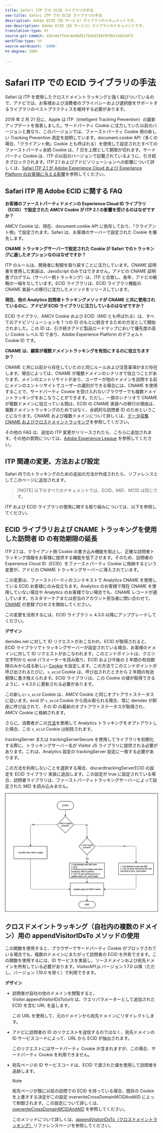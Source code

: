 ```yaml
---
title: Safari ITP での ECID ライブラリの手法
seo-title: Safari ITP での ECID ライブラリの手法
description: Adobe ECID（ID サービス）ライブラリのドキュメントです。
seo-description: Adobe ECID（ID サービス）ライブラリのドキュメントです。
translation-type: ht
source-git-commit: d2bc0e7fedc4e48d51f5dad158f9f8bfcb0cb4f3
workflow-type: ht
source-wordcount: '1090'
ht-degree: 100%

---
```



# Safari ITP での ECID ライブラリの手法

Safari は ITP を使用したクロスドメイントラッキングと強く結びついているので、アドビでは、お客様および消費者のプライバシーおよび選択肢をサポートするライブラリのベストプラクティスを維持する必要があります。

2019 年 2 月 21 日に、Apple は ITP（Intelligent Tracking Prevention）の最新アップデートを発表しました。サードパーティ Cookie に注力していた以前のバージョンと異なり、このバージョンでは、ファーストパーティ Cookie 用の新しい Tracking Prevention 測定を説明しています。document.cookie API（多くの場合、「クライアント側」Cookie とも呼ばれる）を使用して設定されたすべてのファーストパーティ永続 Cookie は、7 日を上限として期限が切れます。サードパーティ Cookie は、ITP の以前のバージョンで記載されているように、引き続きブロックされます。ITP 2.1 およびアドビソリューションへの影響について詳しくは、[Safari ITP 2.1 が Adobe Experience Cloud および Experience Platform のお客様に与える影響](https://medium.com/adobetech/safari-itp-2-1-impact-on-adobe-experience-cloud-customers-9439cecb55ac)を参照してください。

## Safari ITP 用 Adobe ECID に関する FAQ

**お客様のファーストパーティドメインの Experience Cloud ID ライブラリ（ECID）で設定された AMCV Cookie が ITP 2.1 の影響を受けるのはなぜですか？**

AMCV Cookie は、現在、document.cookie API に依存しており、「クライアント側」で設定されます。Safari は、お客様のサーバーで設定された Cookie を優先します。

**CNAME トラッキングサーバーで設定された Cookie が Safari でのトラッキングに適したオプションなのはなぜですか？**

ITP のルールは、開発者に制御を取り戻すことに注力しています。CNAME 証明書を使用した実装は、JavaScript のみではできません。アドビの CNAME 証明書プログラム（サーバー側トラッキング）は、ITP と合致し、長年、アドビの戦略の一端をなしています。ECID ライブラリは、ECID ライブラリ機能の CNAME 実装への移行に注力したメソッドをリリースしています。

**現在、他の Analytics 訪問者トラッキングメソッドが CNAME と共に使用されているのに、アドビが ECID ライブラリに注力しているのはなぜですか？**

ECID ライブラリ、AMCV Cookie および ECID（MID とも呼ばれる）は、すべてのアドビソリューションを 1 つの ID のもとに統合するための方法として開始されました。この ID は、引き続きアドビ製品ロードマップにおいて優先度の高い Cookie レベル ID であり、Adobe Experience Platform のデフォルト Cookie ID です。

**CNAME は、顧客が複数ドメイントラッキングを有効にするのに役立ちますか？**

CNAME と共に以前から存在していたのと同じルールおよび注意事項がまだ存在します。場合によっては、CNAME が複数ドメインのシナリオで役立つことがあります。メインのエントリサイトがあり、ユーザーが他のドメインを訪問する前にメインのエントリサイトでユーザーの識別ができる場合には、CNAME を使用することで、サードパーティ Cookie を受け入れないブラウザーでも複数ドメイントラッキングをおこなうことができます。ただし、一部のシナリオで CNAME が複数ドメインに役立っている間は、ECID の CNAME 実装への移行の理由は、複数ドメイントラッキングのためではなく、永続的な訪問者 ID のためということになります。CNAME および複数ドメインについて詳しくは、[データ収集 CNAME およびクロスドメイントラッキング](/help/reference/analytics-reference/cname.md)を参照してください。

その他の FAQ は、追加の ITP 変更がリリースされたら、こちらに追加されます。その他の質問については、[Adobe Experience League](https://experienceleague.adobe.com/?lang=ja#recommended/solutions/analytics) を参照してください。

## ITP 関連の変更、方法および設定

Safari 内でのトラッキングのための追加の方法が作成されたら、リファレンスとしてこのページに追加されます。

>[!NOTE] 以下のすべてのドキュメントでは、*ECID*、*MID*、*MCID* は同じです。

ITP および ECID ライブラリの使用に関する取り組みについては、以下を参照してください。

## ECID ライブラリおよび CNAME トラッキングを使用した訪問者 ID の有効期限の延長

ITP 2.1 は、クライアント側 Cookie の書き込み機能を阻止し、正確な訪問者トラッキング情報をお客様に提供する機能を低下させます。そのため、訪問者の Experience Cloud ID（ECID）をファーストパーティ Cookie に格納するという変更が、アドビの CNAME トラッキングサーバーに導入されています。

この変更は、ファーストパーティのコンテキストで Analytics CNAME を使用している ECID お客様にのみ役立ちます。Analytics のお客様で現在 CNAME を使用していない場合や Analytics のお客様でない場合でも、CNAME レコードが適しています。カスタマーケアまたは担当のアカウント担当者に問い合わせて、[CNAME](https://docs.adobe.com/content/help/ja-JP/core-services/interface/ec-cookies/cookies-first-party.html) の登録プロセスを開始してください。

この変更を活用するには、ECID ライブラリ v. 4.3.0 以降にアップグレードしてください。

**デザイン**

demdex.net に対して ID リクエストがおこなわれ、ECID が取得されると、ECID ライブラリでトラッキングサーバーが設定されている場合、お客様のドメインに対して ID リクエストがおこなわれます。このエンドポイントは、クエリ文字列から ecid パラメーターを読み取り、ECID および今後の 2 年間の有効期限のみから成る新しい [Cookie](/help/introduction/cookies.md) を設定します。この方法でこのエンドポイントが呼び出されるたびに、`s_ecid` Cookie は、呼び出されたときから 2 年間の有効期限に書き換えられます。ECID ライブラリは、この Cookie の値が取得できるように、v 4.3.0 に更新される必要があります。

この新しい `s_ecid` Cookie は、AMCV Cookie と同じオプトアウトステータスに従います。ecid が `s_ecid` Cookie から読み取られる場合、常に demdex が即座に呼び出されて、その ID の最新のオプトアウトステータスが取得され、AMCV Cookie に格納されます。

さらに、消費者がこの[方法](https://docs.adobe.com/content/help/ja-JP/analytics/implementation/js/opt-out.html)を使用して Analytics トラッキングをオプトアウトした場合、この `s_ecid` Cookie は削除されます。

trackingServer または trackingServerSecure を使用してライブラリを初期化する際に、トラッキングサーバー名が Visitor JS ライブラリに提供される必要があります。これは、Analytics 設定の trackingServer 設定に一致する必要があります。

この方法を利用しないことを選択する場合、discardtrackingServerECID の設定を ECID ライブラリ 実装に追加します。この設定が true に設定されている場合、訪問者ライブラリは、ファーストパーティトラッキングサーバーによって設定された MID を読み込みません。

![](assets/itp-proposal-v1.png)

## クロスドメイントラッキング（自社内の複数のドメイン）用の appendVisitorIDsTo メソッドの使用

この関数を使用すると、ブラウザーでサードパーティ Cookie がブロックされている場合でも、複数のドメインにまたがって訪問者の ECID を共有できます。この関数を使用するには、ID サービスを実装し、ソースドメインおよび宛先ドメインを所有している必要があります。VisitorAPI.js バージョン 1.7.0 以降（ただし、バージョン 1.10.0 を除く）で利用できます。

**デザイン**

* 訪問者が自社の他のドメインを閲覧すると、Visitor.appendVisitorIDsTo(url) は、クエリパラメーターとして追加された ECID を含む URL を返します。

   この URL を使用して、元のドメインから宛先ドメインにリダイレクトします。

* アドビに訪問者の ID のリクエストを送信するのではなく、宛先ドメインの ID サービスコードによって、URL から ECID が抽出されます。

   このリクエストにはサードパーティ Cookie が含まれますが、この場合、サードパーティ Cookie を利用できません。

* 宛先ページの ID サービスコードは、ECID で渡された値を使用して訪問者を追跡します。

   >[!NOTE]
   >宛先ページが既に以前の訪問での ECID を持っている場合、既存の Cookie を上書きする決定がこの設定 overwriteCrossDomainMCIDAndAID によって制御されます。この設定について詳しくは、[overwriteCrossDomainMCIDAndAID](/help/library/function-vars/overwrite-visitor-id.md) を参照してください。
   >
   >このメソッドについて詳しくは、[appendVisitorIDsTo（クロスドメイントラッキング）](/help/library/get-set/appendvisitorid.md)リファレンスページを参照してください。
